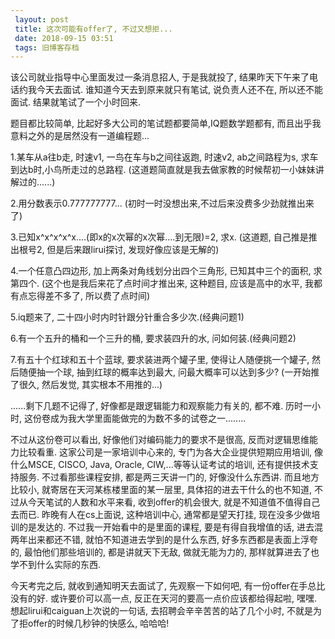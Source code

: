 ```yaml
---
 layout: post
 title: 这次可能有offer了, 不过又想拒...
 date: 2018-09-15 03:51
 tags: 旧博客存档
---
```

该公司就业指导中心里面发过一条消息招人, 于是我就投了, 结果昨天下午来了电话约我今天去面试. 谁知道今天去到原来就只有笔试, 说负责人还不在,
所以还不能面试. 结果就笔试了一个小时回来.



题目都比较简单, 比起好多大公司的笔试题都要简单,IQ题数学题都有, 而且出乎我意料之外的是居然没有一道编程题...

1.某车从a往b走, 时速v1, 一鸟在车与b之间往返跑, 时速v2, ab之间路程为s, 求车到达b时,小鸟所走过的总路程.
(这道题简直就是我去做家教的时候帮初一小妹妹讲解过的......)

2.用分数表示0.777777777... (初时一时没想出来,不过后来没费多少劲就推出来了)

3.已知x^x^x^x^x....(即x的x次幂的x次幂....到无限)=2, 求x. (这道题, 自己推是推出根号2, 但是后来跟lirui探讨,
发现好像应该是无解的)

4.一个任意凸四边形, 加上两条对角线划分出四个三角形, 已知其中三个的面积, 求第四个. (这个也是我后来花了点时间才推出来, 这种题目,
应该是高中的水平, 我都有点忘得差不多了, 所以费了点时间)

5.iq题来了, 二十四小时内时针跟分针重合多少次.(经典问题1)

6.有一个五升的桶和一个三升的桶, 要求装四升的水, 问如何装.(经典问题2)

7.有五十个红球和五十个蓝球, 要求装进两个罐子里, 使得让人随便挑一个罐子, 然后随便抽一个球, 抽到红球的概率达到最大, 问最大概率可以达到多少?
(一开始推了很久, 然后发觉, 其实根本不用推的...)

......剩下几题不记得了, 好像都是跟逻辑能力和观察能力有关的, 都不难. 历时一小时, 这份卷成为我大学里面能做完的为数不多的试卷之一........



不过从这份卷可以看出, 好像他们对编码能力的要求不是很高, 反而对逻辑思维能力比较看重. 这家公司是一家培训中心来的, 专门为各大企业提供短期应用培训,
像什么MSCE, CISCO, Java, Oracle, CIW,...等等认证考试的培训, 还有提供技术支持服务. 不过看那些课程安排,
都是两三天讲一门的, 好像没什么东西讲. 而且地方比较小, 就寄居在天河某栋楼里面的某一层里, 具体招的进去干什么的也不知道,
不过从今天笔试的人数和水平来看, 收到offer的机会很大, 就是不知道值不值得自己去而已. 昨晚有人在cs上面说, 这种培训中心, 通常都是望天打挂,
现在没多少做培训的是发达的. 不过我一开始看中的是里面的课程, 要是有得自我增值的话, 进去混两年出来都还不错, 就怕不知道进去学到的是什么东西,
好多东西都是表面上浮夸的, 最怕他们那些培训的, 都是讲就天下无敌, 做就无能为力的, 那样就算进去了也学不到什么实际的东西.



今天考完之后, 就收到通知明天去面试了, 先观察一下如何吧, 有一份offer在手总比没有的好. 或许要价可以高一点,
反正在天河的要高一点价应该都给得起啦, 嘿嘿. 想起lirui和caiguan上次说的一句话, 去招聘会辛辛苦苦的站了几个小时,
不就是为了拒offer的时候几秒钟的快感么, 哈哈哈!

